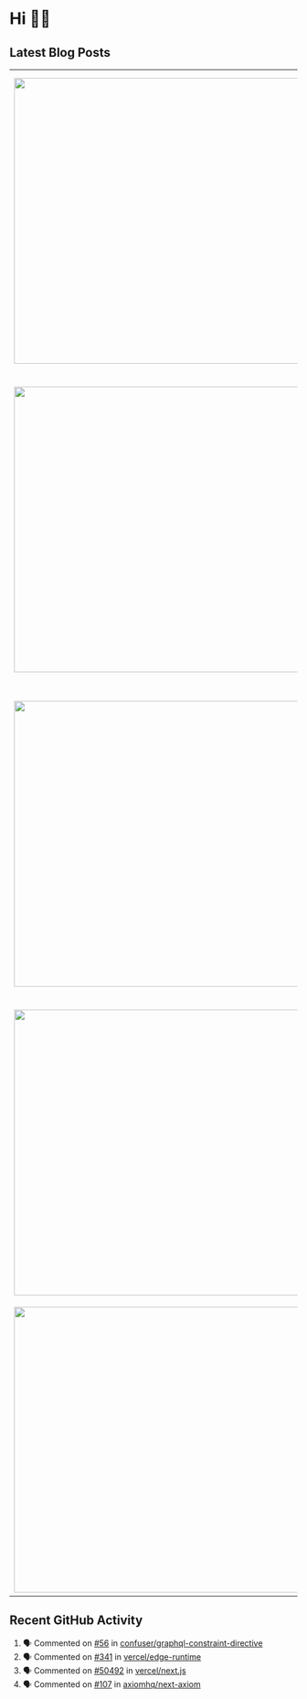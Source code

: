 # Hi 👋🏼

## Latest Blog Posts

<!-- HASHNODE_POSTS:START -->
<table>
	<tr>
			<td><img src="https://cdn.hashnode.com/res/hashnode/image/upload/v1650958064619/OZIlB7YIy.jpeg" width="500" height="auto" /></td>
			<td>
				<sup>2023-10-10T15:28:17.146Z</sup><br />
				<b>mollit occaecat consectetur et laborum voluptate</b>
				<p>Dolore aliqua occaecat amet ad anim minim aute nisi adipisicing velit ea. Cupidatat nostrud dolor deserunt velit commodo qui deserunt dolor anim voluptate. Nostrud dolore elit reprehenderit voluptate commodo qui mollit. Et qui deserunt ex tempor comm...</p>
			</td>
		</tr>
<tr>
			<td><img src="https://cdn.hashnode.com/res/hashnode/image/upload/v1650958446673/FNjp5vVco.jpeg" width="500" height="auto" /></td>
			<td>
				<sup>2023-10-10T13:52:25.527Z</sup><br />
				<b>aute qui esse consequat excepteur tempor</b>
				<p>Adipisicing aliqua pariatur sint quis incididunt. Nostrud culpa excepteur Lorem consequat consectetur tempor. Id officia enim excepteur do irure. Eu mollit culpa sunt. Et non magna sunt do elit eu laboris amet quis consequat adipisicing. Aute incidid...</p>
			</td>
		</tr>
<tr>
			<td><img src="https://cdn.hashnode.com/res/hashnode/image/upload/v1650958064619/OZIlB7YIy.jpeg" width="500" height="auto" /></td>
			<td>
				<sup>2023-10-10T13:23:28.293Z</sup><br />
				<b>ullamco commodo incididunt et velit commodo</b>
				<p>Exercitation quis ad consectetur ut. Deserunt nostrud elit eu ullamco in exercitation nisi aliqua nisi voluptate voluptate esse incididunt. Officia sint amet quis esse nisi incididunt incididunt. Duis sunt reprehenderit cillum est ad velit. Sunt cons...</p>
			</td>
		</tr>
<tr>
			<td><img src="https://cdn.hashnode.com/res/hashnode/image/upload/v1650958446673/FNjp5vVco.jpeg" width="500" height="auto" /></td>
			<td>
				<sup>2023-10-10T06:15:19.391Z</sup><br />
				<b>reprehenderit ad reprehenderit quis ipsum commodos</b>
				<p>Cillum officia aute id. In cillum veniam qui exercitation minim et amet enim ex. Incididunt do exercitation enim mollit ut elit minim amet do proident magna nisi sunt velit. Ex anim aute magna eu id. Sit id fugiat ullamco in. Cupidatat velit ullamco ...</p>
			</td>
		</tr>
<tr>
			<td><img src="https://cdn.hashnode.com/res/hashnode/image/upload/v1650958446673/FNjp5vVco.jpeg" width="500" height="auto" /></td>
			<td>
				<sup>2023-10-09T14:28:45.470Z</sup><br />
				<b>ad adipisicing est quis esse consequat</b>
				<p>Labore ex labore ea ex in tempor amet exercitation aliquip. In ad sit ipsum nisi veniam enim ad nostrud. Adipisicing fugiat dolore cillum est labore. Eiusmod duis minim deserunt labore duis nisi cillum do fugiat irure tempor anim ut. Mollit excepteur...</p>
			</td>
		</tr>
</table>
<!-- HASHNODE_POSTS:END -->

## Recent GitHub Activity

<!--START_SECTION:activity-->
1. 🗣 Commented on [#56](https://github.com/confuser/graphql-constraint-directive/issues/56) in [confuser/graphql-constraint-directive](https://github.com/confuser/graphql-constraint-directive)
2. 🗣 Commented on [#341](https://github.com/vercel/edge-runtime/issues/341) in [vercel/edge-runtime](https://github.com/vercel/edge-runtime)
3. 🗣 Commented on [#50492](https://github.com/vercel/next.js/issues/50492) in [vercel/next.js](https://github.com/vercel/next.js)
4. 🗣 Commented on [#107](https://github.com/axiomhq/next-axiom/issues/107) in [axiomhq/next-axiom](https://github.com/axiomhq/next-axiom)
<!--END_SECTION:activity-->
